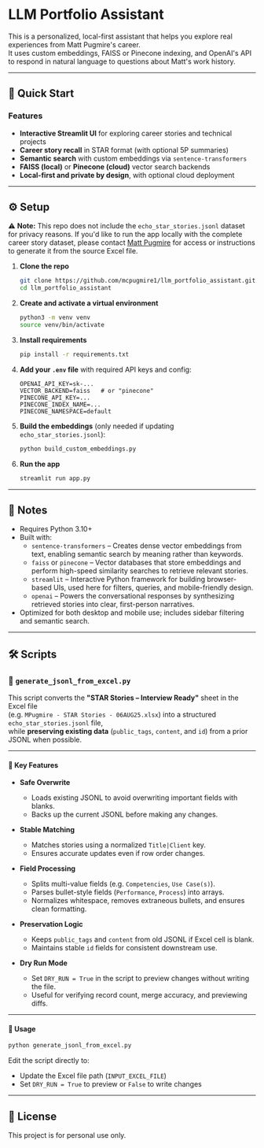 # LLM Portfolio Assistant

This is a personalized, local-first assistant that helps you explore real experiences from Matt Pugmire's career.  
It uses custom embeddings, FAISS or Pinecone indexing, and OpenAI's API to respond in natural language to questions about Matt's work history.

---

## 🚀 Quick Start

### Features
- **Interactive Streamlit UI** for exploring career stories and technical projects
- **Career story recall** in STAR format (with optional 5P summaries)
- **Semantic search** with custom embeddings via `sentence-transformers`
- **FAISS (local)** or **Pinecone (cloud)** vector search backends
- **Local-first and private by design**, with optional cloud deployment

---

## ⚙️ Setup

⚠️ **Note:** This repo does not include the `echo_star_stories.jsonl` dataset 
for privacy reasons. If you'd like to run the app locally with the complete 
career story dataset, please contact [Matt Pugmire](mailto:mcpugmire@gmail.com) 
for access or instructions to generate it from the source Excel file.

1. **Clone the repo**  
   ```bash
   git clone https://github.com/mcpugmire1/llm_portfolio_assistant.git
   cd llm_portfolio_assistant
   ```

2. **Create and activate a virtual environment**  
   ```bash
   python3 -m venv venv
   source venv/bin/activate
   ```

3. **Install requirements**  
   ```bash
   pip install -r requirements.txt
   ```

4. **Add your `.env` file** with required API keys and config:  
   ```env
   OPENAI_API_KEY=sk-...
   VECTOR_BACKEND=faiss   # or "pinecone"
   PINECONE_API_KEY=...
   PINECONE_INDEX_NAME=...
   PINECONE_NAMESPACE=default
   ```

5. **Build the embeddings** (only needed if updating `echo_star_stories.jsonl`):  
   ```bash
   python build_custom_embeddings.py
   ```

6. **Run the app**  
   ```bash
   streamlit run app.py
   ```

---

## 📝 Notes
- Requires Python 3.10+
- Built with:
  - `sentence-transformers` – Creates dense vector embeddings from text, enabling semantic search by meaning rather than keywords.
  - `faiss` or `pinecone` – Vector databases that store embeddings and perform high-speed similarity searches to retrieve relevant stories.
  - `streamlit` – Interactive Python framework for building browser-based UIs, used here for filters, queries, and mobile-friendly design.
  - `openai` – Powers the conversational responses by synthesizing retrieved stories into clear, first-person narratives.
- Optimized for both desktop and mobile use; includes sidebar filtering and semantic search.


---
## 🛠️ Scripts

### 📜 `generate_jsonl_from_excel.py`

This script converts the **"STAR Stories – Interview Ready"** sheet in the Excel file  
(e.g. `MPugmire - STAR Stories - 06AUG25.xlsx`) into a structured `echo_star_stories.jsonl` file,  
while **preserving existing data** (`public_tags`, `content`, and `id`) from a prior JSONL when possible.

---

#### 🔑 Key Features

- **Safe Overwrite**
  - Loads existing JSONL to avoid overwriting important fields with blanks.
  - Backs up the current JSONL before making any changes.

- **Stable Matching**
  - Matches stories using a normalized `Title|Client` key.
  - Ensures accurate updates even if row order changes.

- **Field Processing**
  - Splits multi-value fields (e.g. `Competencies`, `Use Case(s)`).
  - Parses bullet-style fields (`Performance`, `Process`) into arrays.
  - Normalizes whitespace, removes extraneous bullets, and ensures clean formatting.

- **Preservation Logic**
  - Keeps `public_tags` and `content` from old JSONL if Excel cell is blank.
  - Maintains stable `id` fields for consistent downstream use.

- **Dry Run Mode**
  - Set `DRY_RUN = True` in the script to preview changes without writing the file.
  - Useful for verifying record count, merge accuracy, and previewing diffs.

---

#### 🚦 Usage

```bash
python generate_jsonl_from_excel.py
```

Edit the script directly to:
- Update the Excel file path (`INPUT_EXCEL_FILE`)
- Set `DRY_RUN = True` to preview or `False` to write changes

---

## 📄 License
This project is for personal use only.
